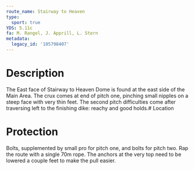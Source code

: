 ```yaml
---
route_name: Stairway to Heaven
type:
  sport: true
YDS: 5.11c
fa: M. Rangel, J. Apprill, L. Stern
metadata:
  legacy_id: '105798407'
---
```

# Description
The East face of Stairway to Heaven Dome is found at the east side of the Main Area.  The crux comes at end of pitch one, pinching small nipples on a steep face with very thin feet.  The second pitch difficulties come after traversing left to the finishing dike: reachy and good holds.# Location
# Protection
Bolts, supplemented by small pro for pitch one, and bolts for pitch two.  Rap the route with a single 70m rope. The anchors at the very top need to be lowered a couple feet to make the pull easier.